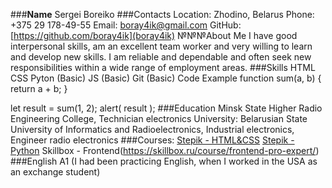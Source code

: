 ###**Name**
Sergei Boreiko
###Contacts
Location: Zhodino, Belarus
Phone: +375 29 178-49-55
Email: boray4ik@gmail.com
GitHub: [https://github.com/boray4ik](boray4ik)
№№№About Me
I have good interpersonal skills, am an excellent team worker and very willing to learn and develop new skills.
I am reliable and dependable and often seek new responsibilities within a wide range of employment areas.
###Skills
HTML
CSS
Pyton (Basic)
JS (Basic)
Git (Basic)
Code Example
function sum(a, b) {
  return a + b;
}

let result = sum(1, 2);
alert( result );
###Education
Minsk State Higher Radio Engineering College, Technician electronics
University: Belarusian State University of Informatics and Radioelectronics, Industrial electronics, Engineer radio electronics
###Courses:
[Stepik - HTML&CSS](https://stepik.org/course/38218/syllabus?auth=login)
[Stepik - Python](https://stepik.org/course/67/syllabus)
Skillbox - Frontend(https://skillbox.ru/course/frontend-pro-expert/)
###English
A1 (I had been practicing English, when I worked in the USA as an exchange student)
